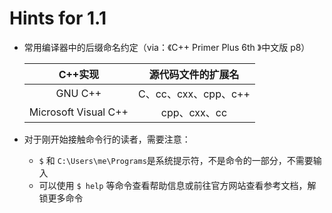 # Hints for 1.1

- 常用编译器中的后缀命名约定（via：《C++ Primer Plus 6th 》中文版 p8）

  |        C++实现         |  源代码文件的扩展名   |
  | :--------------------: | :-------------------: |
  |        GNU C++         | C、cc、cxx、cpp、c++  |
  |  Microsoft Visual C++  |     cpp、cxx、cc      |

- 对于刚开始接触命令行的读者，需要注意：

  - `$` 和 `C:\Users\me\Programs`是系统提示符，不是命令的一部分，不需要输入
  - 可以使用 `$ help` 等命令查看帮助信息或前往官方网站查看参考文档，解锁更多命令

  

